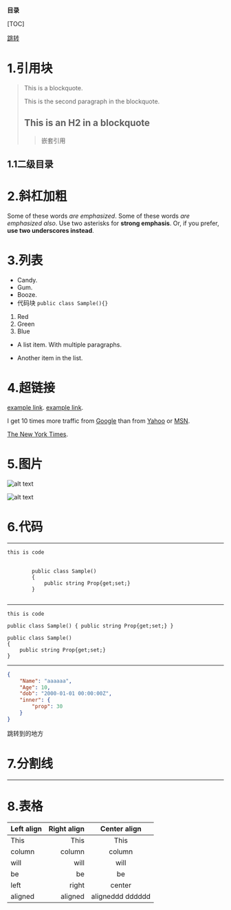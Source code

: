 **目录**

[TOC]

[跳转](#jump)

# 1.引用块
> This is a blockquote.
> 
> This is the second paragraph in the blockquote.
>
> ## This is an H2 in a blockquote
>
>>嵌套引用

## 1.1二级目录

# 2.斜杠加粗
Some of these words *are emphasized*.
Some of these words _are emphasized also_.
Use two asterisks for **strong emphasis**.
Or, if you prefer, __use two underscores instead__.

# 3.列表
* Candy.
* Gum.
* Booze.
* 代码块
		`public class Sample(){}`

1. Red
2. Green
3. Blue

* A list item.
With multiple paragraphs.

* Another item in the list.

# 4.超链接
[example link](http://example.com/).
[example link](http://example.com/ "With a Title").

I get 10 times more traffic from [Google][1] than from
[Yahoo][2] or [MSN][3].

[1]: http://google.com/ "Google"
[2]: http://search.yahoo.com/ "Yahoo Search"
[3]: http://search.msn.com/ "MSN Search"

[The New York Times][NY Times].

[ny times]: http://www.nytimes.com/

# 5.图片
![alt text](/path/to/img.jpg "Title")

![alt text][id]

[id]: /path/to/img.jpg "Title"

# 6.代码

-----------------------------------------
<code>this is code</code>

<pre>
	<code>
		public class Sample()
		{
			public string Prop{get;set;}
		}
	</code>
</pre>

-----------------------------------------

`this is code`

`public class Sample()
{
	public string Prop{get;set;}
}`

```
public class Sample()
{
	public string Prop{get;set;}
}
```

-----------------------------------------

```json
{
    "Name": "aaaaaa",
    "Age": 10,
    "dob": "2000-01-01 00:00:00Z",
    "inner": {
        "prop": 30
    }
}
```

<span id="jump">跳转到的地方</span>

# 7.分割线

-----------------------------------------

# 8.表格

 Left align | Right align | Center align 
:-----------|------------:|:------------:
 This       |        This |     This     
 column     |      column |    column    
 will       |        will |     will     
 be         |          be |      be      
 left       |       right |    center
 aligned    |     aligned |   aligneddd dddddd
